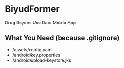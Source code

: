 # BiyudFormer
Drug Beyond Use Date Mobile App

## What You Need (because .gitignore)
- /assets/config.yaml
- /android/key.properties
- /android/upload-keystore.jks

